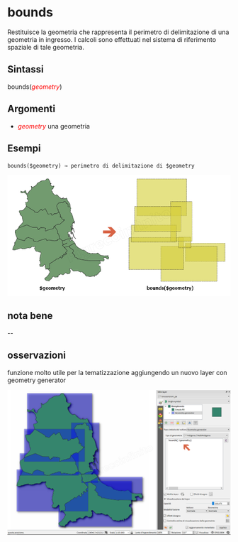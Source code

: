 # bounds

Restituisce la geometria che rappresenta il perimetro di delimitazione di una geometria in ingresso. I calcoli sono effettuati nel sistema di riferimento spaziale di tale geometria.

## Sintassi

bounds(*<span style="color:red;">geometry</span>*)

## Argomenti

* _<span style="color:red;">geometry</span>_ una geometria

## Esempi

`bounds($geometry) → perimetro di delimitazione di $geometry`

![](../../img/geometria/bounds/bounds1.png)

## nota bene

--

## osservazioni

funzione molto utile per la tematizzazione aggiungendo un nuovo layer con geometry generator

![](../../img/geometria/bounds/bounds2.png)
